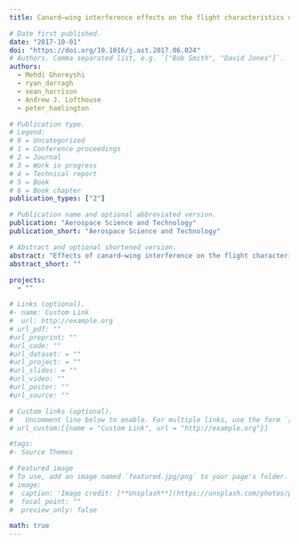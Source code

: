 ```yaml
---
title: Canard–wing interference effects on the flight characteristics of a transonic passenger aircraft

# Date first published.
date: "2017-10-01"
doi: "https://doi.org/10.1016/j.ast.2017.06.024"
# Authors. Comma separated list, e.g. `["Bob Smith", "David Jones"]`.
authors:
  - Mehdi Ghoreyshi
  - ryan_darragh
  - sean_harrison
  - Andrew J. Lofthouse
  - peter_hamlington

# Publication type.
# Legend:
# 0 = Uncategorized
# 1 = Conference proceedings
# 2 = Journal
# 3 = Work in progress
# 4 = Technical report
# 5 = Book
# 6 = Book chapter
publication_types: ["2"]

# Publication name and optional abbreviated version.
publication: "Aerospace Science and Technology"
publication_short: "Aerospace Science and Technology"

# Abstract and optional shortened version.
abstract: "Effects of canard–wing interference on the flight characteristics of a civilian transonic cruiser aircraft are examined using computational fluid dynamics (CFD) simulations, a vortex lattice solver, and wind tunnel measurements. These data sources are used to generate reduced-order aerodynamic models in the form of look-up tables that give longitudinal and lateral force and moment coefficients for different combinations of angle of attack, Mach number, side-slip angle, and canard deflection angle. Flight characteristics from CFD simulations and the vortex lattice solver are compared with wind tunnel measurements in order to determine model accuracy for both static and dynamic flight conditions. Static cases are examined at a Mach number of 0.1 for two different canard positions using an overset grid approach. Cases considered include canard deflections of $-30^{\\circ}$, $-10^{\\circ}$, $0^{\\circ}$, and $10^{\\circ}$ at angles of attack ranging from $-4^{\\circ}$ to $30^{\\circ}$ and for sideslip angles of $-6^{\\circ}$ and $6^{\\circ}$. Dynamic cases are examined for aircraft oscillations about mean angles of attack of $0^{\\circ}$ to $10^{\\circ}$, with a motion frequency of 1 Hz and an amplitude of $0.5^{\\circ}$. The results indicate that both static and dynamic aerodynamic predictions from CFD simulations are in good agreement with experiments over the range of conditions considered. The vortex lattice solver, by contrast, cannot predict vortical flows formed over the wing and canard surfaces, resulting in poorer agreement with experimental data. The CFD-based reduced order aerodynamic model is then used to investigate trim settings and handling qualities of two different canard designs. Results show that positioning the canard surface of the transonic cruiser closer to the wing requires less canard deflection and thrust force to trim the aircraft."
abstract_short: ""

projects:
  - ""

# Links (optional).
#- name: Custom Link
#  url: http://example.org
# url_pdf: ""
#url_preprint: ""
#url_code: ""
#url_dataset: = ""
#url_project: = ""
#url_slides: = ""
#url_video: ""
#url_poster: ""
#url_source: ""

# Custom links (optional).
#   Uncomment line below to enable. For multiple links, use the form `[{...}, {...}, {...}]`.
# url_custom:[{name = "Custom Link", url = "http://example.org"}]

#tags:
#- Source Themes

# Featured image
# To use, add an image named `featured.jpg/png` to your page's folder.
# image:
#  caption: 'Image credit: [**Unsplash**](https://unsplash.com/photos/pLCdAaMFLTE)'
#  focal_point: ""
#  preview_only: false

math: true
---
```


